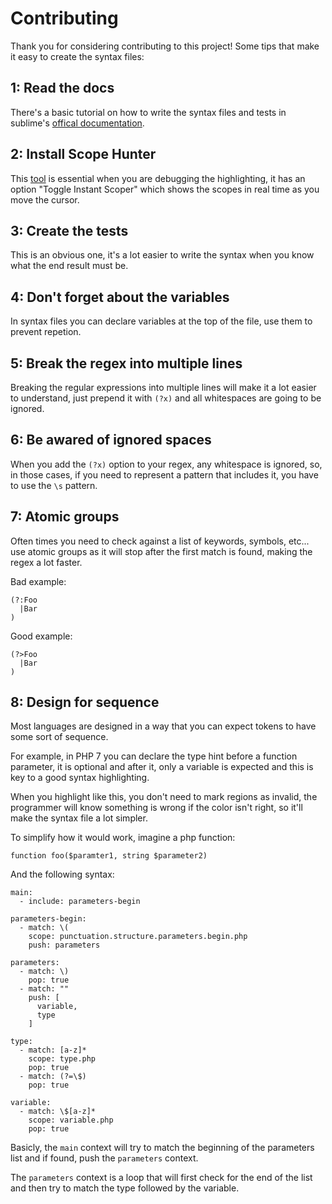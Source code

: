 # Contributing

Thank you for considering contributing to this project! Some tips that make it
easy to create the syntax files:

## 1: Read the docs

There's a basic tutorial on how to write the syntax files and tests in sublime's
[offical documentation](https://www.sublimetext.com/docs/3/syntax.html).

## 2: Install Scope Hunter

This [tool](https://github.com/facelessuser/ScopeHunter) is essential when you
are debugging the highlighting, it has an option "Toggle Instant Scoper" which
shows the scopes in real time as you move the cursor.

## 3: Create the tests

This is an obvious one, it's a lot easier to write the syntax when you know what
the end result must be.

## 4: Don't forget about the variables

In syntax files you can declare variables at the top of the file, use them to
prevent repetion.

## 5: Break the regex into multiple lines

Breaking the regular expressions into multiple lines will make it a lot easier
to understand, just prepend it with `(?x)` and all whitespaces are going to be
ignored.

## 6: Be awared of ignored spaces

When you add the `(?x)` option to your regex, any whitespace is ignored, so, in
those cases, if you need to represent a pattern that includes it, you have to
use the `\s` pattern.

## 7: Atomic groups

Often times you need to check against a list of keywords, symbols, etc... use
atomic groups as it will stop after the first match is found, making the regex
a lot faster.

Bad example:

    (?:Foo
      |Bar
    )

Good example:

    (?>Foo
      |Bar
    )

## 8: Design for sequence

Most languages are designed in a way that you can expect tokens to have some
sort of sequence.

For example, in PHP 7 you can declare the type hint before a function parameter,
it is optional and after it, only a variable is expected and this is key to a
good syntax highlighting.

When you highlight like this, you don't need to mark regions as invalid, the
programmer will know something is wrong if the color isn't right, so it'll make
the syntax file a lot simpler.

To simplify how it would work, imagine a php function:

    function foo($paramter1, string $parameter2)

And the following syntax:

    main:
      - include: parameters-begin

    parameters-begin:
      - match: \(
        scope: punctuation.structure.parameters.begin.php
        push: parameters

    parameters:
      - match: \)
        pop: true
      - match: ""
        push: [
          variable,
          type
        ]

    type:
      - match: [a-z]*
        scope: type.php
        pop: true
      - match: (?=\$)
        pop: true

    variable:
      - match: \$[a-z]*
        scope: variable.php
        pop: true

Basicly, the `main` context will try to match the beginning of the parameters
list and if found, push the `parameters` context.

The `parameters` context is a loop that will first check for the end of the list
and then try to match the type followed by the variable.
